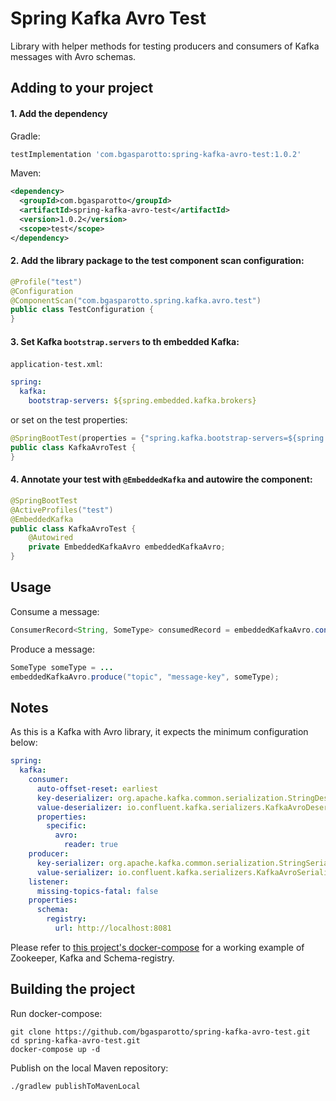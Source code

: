 # Spring Kafka Avro Test
Library with helper methods for testing producers and consumers of Kafka messages with Avro schemas.

## Adding to your project
#### 1. Add the dependency
Gradle:
```groovy
testImplementation 'com.bgasparotto:spring-kafka-avro-test:1.0.2'
```
Maven:
```xml
<dependency>
  <groupId>com.bgasparotto</groupId>
  <artifactId>spring-kafka-avro-test</artifactId>
  <version>1.0.2</version>
  <scope>test</scope>
</dependency>
```

#### 2. Add the library package to the test component scan configuration:
```java
@Profile("test")
@Configuration
@ComponentScan("com.bgasparotto.spring.kafka.avro.test")
public class TestConfiguration {
}
```

#### 3. Set Kafka `bootstrap.servers` to th embedded Kafka:
`application-test.xml`:
```yaml
spring:
  kafka:
    bootstrap-servers: ${spring.embedded.kafka.brokers}
```
or set on the test properties:
```java
@SpringBootTest(properties = {"spring.kafka.bootstrap-servers=${spring.embedded.kafka.brokers}"})
public class KafkaAvroTest {
}
```

#### 4. Annotate your test with `@EmbeddedKafka` and autowire the component:
```java
@SpringBootTest
@ActiveProfiles("test")
@EmbeddedKafka
public class KafkaAvroTest {
    @Autowired
    private EmbeddedKafkaAvro embeddedKafkaAvro;
}
```

## Usage
Consume a message:
```java
ConsumerRecord<String, SomeType> consumedRecord = embeddedKafkaAvro.consumeOne("topic");
```

Produce a message:
```java
SomeType someType = ...
embeddedKafkaAvro.produce("topic", "message-key", someType);
```

## Notes
As this is a Kafka with Avro library, it expects the minimum configuration below:
```yaml
spring:
  kafka:
    consumer:
      auto-offset-reset: earliest
      key-deserializer: org.apache.kafka.common.serialization.StringDeserializer
      value-deserializer: io.confluent.kafka.serializers.KafkaAvroDeserializer
      properties:
        specific:
          avro:
            reader: true
    producer:
      key-serializer: org.apache.kafka.common.serialization.StringSerializer
      value-serializer: io.confluent.kafka.serializers.KafkaAvroSerializer
    listener:
      missing-topics-fatal: false
    properties:
      schema:
        registry:
          url: http://localhost:8081
```

Please refer to [this project's docker-compose](https://github.com/bgasparotto/spring-kafka-avro-test/blob/master/docker-compose.yml) for a working example of Zookeeper, Kafka and Schema-registry.

## Building the project
Run docker-compose:
```shell script
git clone https://github.com/bgasparotto/spring-kafka-avro-test.git
cd spring-kafka-avro-test.git
docker-compose up -d
```

Publish on the local Maven repository:
```shell script
./gradlew publishToMavenLocal
```
